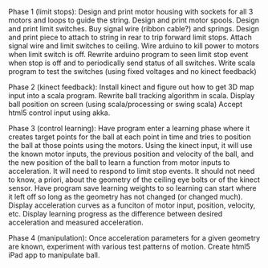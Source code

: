 Phase 1 (limit stops):
  Design and print motor housing with sockets for all 3 motors and loops to guide the string.
  Design and print motor spools.
  Design and print limit switches.
  Buy signal wire (ribbon cable?) and springs.
  Design and print piece to attach to string in rear to trip forward limit stops.
  Attach signal wire and limit switches to ceiling.
  Wire arduino to kill power to motors when limit switch is off.
  Rewrite arduino program to seen limit stop event when stop is off and to periodically send status of all switches.
  Write scala program to test the switches (using fixed voltages and no kinect feedback)

Phase 2 (kinect feedback):
  Install kinect and figure out how to get 3D map input into a scala program.
  Rewrite ball tracking algorithm in scala.
  Display ball position on screen (using scala/processing or swing scala)
  Accept html5 control input using akka.

Phase 3 (control learning):
  Have program enter a learning phase where it creates target points for the ball at each point in time
    and tries to position the ball at those points using the motors. Using the kinect input, it will use
    the known motor inputs, the previous position and velocity of the ball, and the new position of the
    ball to learn a function from motor inputs to acceleration. It will need to respond to limit stop
    events. It should not need to know, a priori, about the geometry of the ceiling eye bolts or of the
    kinect sensor.
  Have program save learning weights to so learning can start where it left off so long as the geometry
    has not changed (or changed much).
  Display acceleration curves as a funciton of motor input, position, velocity, etc.
  Display learning progress as the difference between desired acceleration and measured acceleration.

Phase 4 (manipulation):
  Once acceleration parameters for a given geometry are known, experiment with various test patterns of
    motion.
  Create html5 iPad app to manipulate ball.
